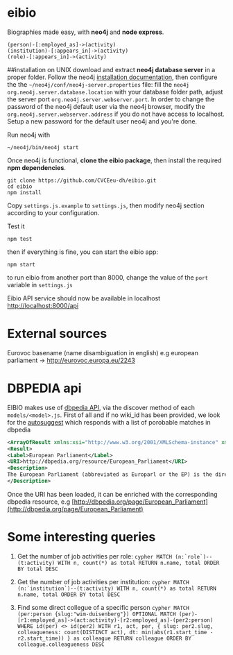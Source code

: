 # eibio
Biographies made easy, with **neo4j** and **node express**.

	(person)-[:employed_as]->(activity)
	(institution)-[:appears_in]->(activity)
	(role)-[:appears_in]->(activity)


##installation on UNIX
download and extract **neo4j database server** in a proper folder. Follow the neo4j [installation documentation](http://neo4j.com/docs/stable/server-installation.html#linux-install), then configure the the `~/neo4j/conf/neo4j-server.properties` file: fill the `neo4j org.neo4j.server.database.location` with your database folder path, adjust the server port `org.neo4j.server.webserver.port`.
In order to change the password of the neo4j default user via the neo4j browser, modify the `org.neo4j.server.webserver.address` if you do not have access to localhost. Setup a new password for the default user neo4j and you're done.

Run neo4j with
  
  	~/neo4j/bin/neo4j start

Once neo4j is functional, __clone the eibio package__, then install the required __npm dependencies__.

  	git clone https://github.com/CVCEeu-dh/eibio.git
  	cd eibio
  	npm install

Copy `settings.js.example` to `settings.js`, then modify neo4j section according to your configuration.

Test it
  
  	npm test

then if everything is fine, you can start the eibio app:

  	npm start

to run eibio from another port than 8000, change the value of the `port` variable in `settings.js`

Eibio API service should now be available in localhost [http://localhost:8000/api](http://localhost:8000/api)


# External sources
Eurovoc basename (name disambiguation in english)
e.g european parliament -> http://eurovoc.europa.eu/2243

# DBPEDIA api
EIBIO makes use of [dbpedia API](http://wiki.dbpedia.org/), via the discover method of each `models/<model>.js`.
First of all and if no wiki_id has been provided, we look for the [autosuggest](http://lookup.dbpedia.org/api/search.asmx/PrefixSearch?MaxHits=5&QueryString=European%20Parliament)
which responds with a list of porobable matches in dbpedia
  ```xml
  <ArrayOfResult xmlns:xsi="http://www.w3.org/2001/XMLSchema-instance" xmlns:xsd="http://www.w3.org/2001/XMLSchema" xmlns="http://lookup.dbpedia.org/">
  <Result>
  <Label>European Parliament</Label>
  <URI>http://dbpedia.org/resource/European_Parliament</URI>
  <Description>
  The European Parliament (abbreviated as Europarl or the EP) is the directly elected parliamentary institution of the European Union (EU). Together with the Council of the European Union (the Council) and the European Commission, it exercises the legislative function of the EU and it has been described as one of the most powerful legislatures in the world.
  </Description>
  ```
Once the URI has been loaded, it can be enriched with the corresponding dbpedia resource, e.g
[http://dbpedia.org/page/European_Parliament](http://dbpedia.org/page/European_Parliament)
  


  
# Some interesting queries
1. Get the number of job activities per role:
		```cypher
    	MATCH (n:`role`)--(t:activity)
		WITH n, count(*) as total
		RETURN n.name, total ORDER BY total DESC
		```
  
1. Get the number of job activities per institution:
		```cypher
    	MATCH (n:`institution`)--(t:activity)
		WITH n, count(*) as total
		RETURN n.name, total ORDER BY total DESC
  		```

1. Find some direct collegue of a specific person
		```cypher
    	MATCH (per:person {slug:"wim-duisenberg"})
    	OPTIONAL MATCH (per)-[r1:employed_as]->(act:activity)-[r2:employed_as]-(per2:person)
    	WHERE id(per) <> id(per2)
	    WITH r1, act, per, {
	     slug: per2.slug,
	     colleagueness: count(DISTINCT act),
	     dt: min(abs(r1.start_time - r2.start_time))
	    } as colleague
	    RETURN colleague
	    ORDER BY colleague.colleagueness DESC
		```
    
    
